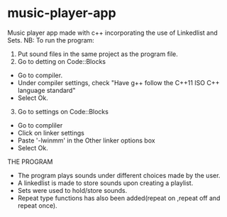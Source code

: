 # music-player-app
Music player app made with c++ incorporating the use of Linkedlist and Sets.
NB: To run the program:
1. Put sound files in the same project as the program file.
2. Go to detting on Code::Blocks
 - Go to compiler.
 - Under compiler settings, check "Have g++ follow the C++11 ISO C++ language standard"
 - Select Ok.
3. Go to settings on Code::Blocks
- Go to compliler
- Click on linker settings
- Paste '-lwinmm' in the Other linker options box
- Select Ok.

THE PROGRAM
- The program plays sounds under different choices made by the user.
- A linkedlist is made to store sounds upon creating a playlist.
- Sets were used to hold/store sounds.
- Repeat type functions has also been added(repeat on ,repeat off and repeat once).
